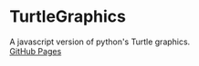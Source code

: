 # TurtleGraphics  
A javascript version of python's Turtle graphics.  
[GitHub Pages](https://ryofuji2005.github.io/TurtleGraphics/)
